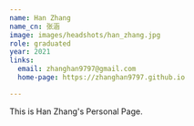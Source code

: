 ```yaml
---
name: Han Zhang
name_cn: 张涵
image: images/headshots/han_zhang.jpg
role: graduated
year: 2021
links:
  email: zhanghan9797@gmail.com
  home-page: https://zhanghan9797.github.io

---
```


This is Han Zhang's Personal Page.